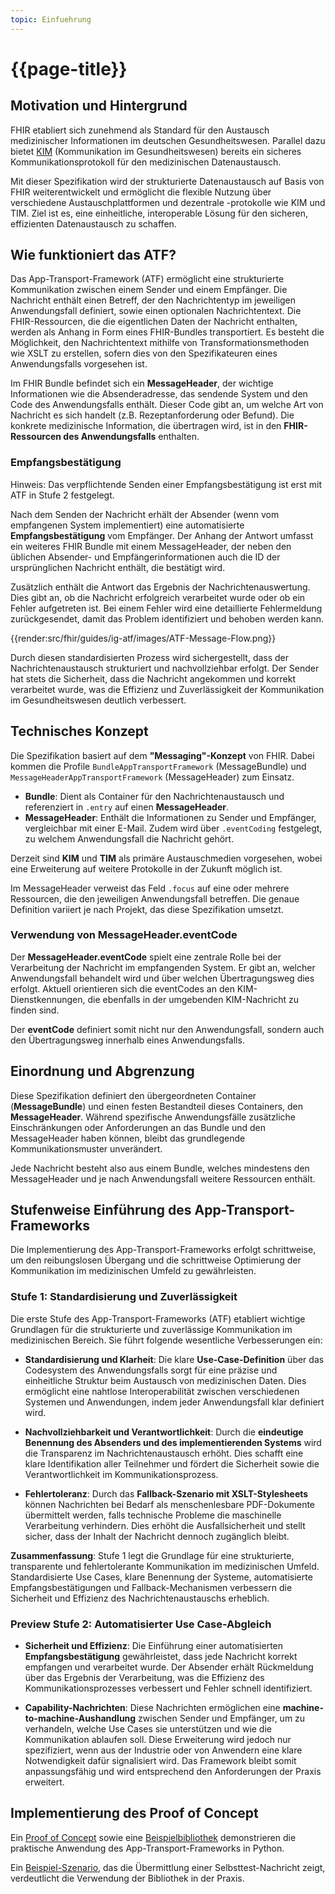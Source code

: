 ```yaml
---
topic: Einfuehrung
---
```


# {{page-title}}

## Motivation und Hintergrund

FHIR etabliert sich zunehmend als Standard für den Austausch medizinischer Informationen im deutschen Gesundheitswesen. Parallel dazu bietet [KIM](https://www.gematik.de/anwendungen/kim) (Kommunikation im Gesundheitswesen) bereits ein sicheres Kommunikationsprotokoll für den medizinischen Datenaustausch.

Mit dieser Spezifikation wird der strukturierte Datenaustausch auf Basis von FHIR weiterentwickelt und ermöglicht die flexible Nutzung über verschiedene Austauschplattformen und dezentrale -protokolle wie KIM und TIM. Ziel ist es, eine einheitliche, interoperable Lösung für den sicheren, effizienten Datenaustausch zu schaffen.

## Wie funktioniert das ATF?

Das App-Transport-Framework (ATF) ermöglicht eine strukturierte Kommunikation zwischen einem Sender und einem Empfänger. Die Nachricht enthält einen Betreff, der den Nachrichtentyp im jeweiligen Anwendungsfall definiert, sowie einen optionalen Nachrichtentext. Die FHIR-Ressourcen, die die eigentlichen Daten der Nachricht enthalten, werden als Anhang in Form eines FHIR-Bundles transportiert. Es besteht die Möglichkeit, den Nachrichtentext mithilfe von Transformationsmethoden wie XSLT zu erstellen, sofern dies von den Spezifikateuren eines Anwendungsfalls vorgesehen ist.

Im FHIR Bundle befindet sich ein **MessageHeader**, der wichtige Informationen wie die Absenderadresse, das sendende System und den Code des Anwendungsfalls enthält. Dieser Code gibt an, um welche Art von Nachricht es sich handelt (z.B. Rezeptanforderung oder Befund). Die konkrete medizinische Information, die übertragen wird, ist in den **FHIR-Ressourcen des Anwendungsfalls** enthalten. 

### Empfangsbestätigung

Hinweis: Das verpflichtende Senden einer Empfangsbestätigung ist erst mit ATF in Stufe 2 festgelegt.

Nach dem Senden der Nachricht erhält der Absender (wenn vom empfangenen System implementiert) eine automatisierte **Empfangsbestätigung** vom Empfänger. Der Anhang der Antwort umfasst ein weiteres FHIR Bundle mit einem MessageHeader, der neben den üblichen Absender- und Empfängerinformationen auch die ID der ursprünglichen Nachricht enthält, die bestätigt wird.

Zusätzlich enthält die Antwort das Ergebnis der Nachrichtenauswertung. Dies gibt an, ob die Nachricht erfolgreich verarbeitet wurde oder ob ein Fehler aufgetreten ist. Bei einem Fehler wird eine detaillierte Fehlermeldung zurückgesendet, damit das Problem identifiziert und behoben werden kann.

{{render:src/fhir/guides/ig-atf/images/ATF-Message-Flow.png}}

Durch diesen standardisierten Prozess wird sichergestellt, dass der Nachrichtenaustausch strukturiert und nachvollziehbar erfolgt. Der Sender hat stets die Sicherheit, dass die Nachricht angekommen und korrekt verarbeitet wurde, was die Effizienz und Zuverlässigkeit der Kommunikation im Gesundheitswesen deutlich verbessert.

## Technisches Konzept

Die Spezifikation basiert auf dem **"Messaging"-Konzept** von FHIR. Dabei kommen die Profile `BundleAppTransportFramework` (MessageBundle) und `MessageHeaderAppTransportFramework` (MessageHeader) zum Einsatz.

- **Bundle**: Dient als Container für den Nachrichtenaustausch und referenziert in `.entry` auf einen **MessageHeader**.
- **MessageHeader**: Enthält die Informationen zu Sender und Empfänger, vergleichbar mit einer E-Mail. Zudem wird über `.eventCoding` festgelegt, zu welchem Anwendungsfall die Nachricht gehört.

Derzeit sind **KIM** und **TIM** als primäre Austauschmedien vorgesehen, wobei eine Erweiterung auf weitere Protokolle in der Zukunft möglich ist.

Im MessageHeader verweist das Feld `.focus` auf eine oder mehrere Ressourcen, die den jeweiligen Anwendungsfall betreffen. Die genaue Definition variiert je nach Projekt, das diese Spezifikation umsetzt.

### Verwendung von MessageHeader.eventCode

Der **MessageHeader.eventCode** spielt eine zentrale Rolle bei der Verarbeitung der Nachricht im empfangenden System. Er gibt an, welcher Anwendungsfall behandelt wird und über welchen Übertragungsweg dies erfolgt. Aktuell orientieren sich die eventCodes an den KIM-Dienstkennungen, die ebenfalls in der umgebenden KIM-Nachricht zu finden sind.

Der **eventCode** definiert somit nicht nur den Anwendungsfall, sondern auch den Übertragungsweg innerhalb eines Anwendungsfalls.

## Einordnung und Abgrenzung

Diese Spezifikation definiert den übergeordneten Container (**MessageBundle**) und einen festen Bestandteil dieses Containers, den **MessageHeader**. Während spezifische Anwendungsfälle zusätzliche Einschränkungen oder Anforderungen an das Bundle und den MessageHeader haben können, bleibt das grundlegende Kommunikationsmuster unverändert.

Jede Nachricht besteht also aus einem Bundle, welches mindestens den MessageHeader und je nach Anwendungsfall weitere Ressourcen enthält.

## Stufenweise Einführung des App-Transport-Frameworks

Die Implementierung des App-Transport-Frameworks erfolgt schrittweise, um den reibungslosen Übergang und die schrittweise Optimierung der Kommunikation im medizinischen Umfeld zu gewährleisten.

### Stufe 1: Standardisierung und Zuverlässigkeit

Die erste Stufe des App-Transport-Frameworks (ATF) etabliert wichtige Grundlagen für die strukturierte und zuverlässige Kommunikation im medizinischen Bereich. Sie führt folgende wesentliche Verbesserungen ein:

- **Standardisierung und Klarheit**: Die klare **Use-Case-Definition** über das Codesystem des Anwendungsfalls sorgt für eine präzise und einheitliche Struktur beim Austausch von medizinischen Daten. Dies ermöglicht eine nahtlose Interoperabilität zwischen verschiedenen Systemen und Anwendungen, indem jeder Anwendungsfall klar definiert wird.

- **Nachvollziehbarkeit und Verantwortlichkeit**: Durch die **eindeutige Benennung des Absenders und des implementierenden Systems** wird die Transparenz im Nachrichtenaustausch erhöht. Dies schafft eine klare Identifikation aller Teilnehmer und fördert die Sicherheit sowie die Verantwortlichkeit im Kommunikationsprozess.

- **Fehlertoleranz**: Durch das **Fallback-Szenario mit XSLT-Stylesheets** können Nachrichten bei Bedarf als menschenlesbare PDF-Dokumente übermittelt werden, falls technische Probleme die maschinelle Verarbeitung verhindern. Dies erhöht die Ausfallsicherheit und stellt sicher, dass der Inhalt der Nachricht dennoch zugänglich bleibt.

**Zusammenfassung**: Stufe 1 legt die Grundlage für eine strukturierte, transparente und fehlertolerante Kommunikation im medizinischen Umfeld. Standardisierte Use Cases, klare Benennung der Systeme, automatisierte Empfangsbestätigungen und Fallback-Mechanismen verbessern die Sicherheit und Effizienz des Nachrichtenaustauschs erheblich.

### Preview Stufe 2: Automatisierter Use Case-Abgleich

- **Sicherheit und Effizienz**: Die Einführung einer automatisierten **Empfangsbestätigung** gewährleistet, dass jede Nachricht korrekt empfangen und verarbeitet wurde. Der Absender erhält Rückmeldung über das Ergebnis der Verarbeitung, was die Effizienz des Kommunikationsprozesses verbessert und Fehler schnell identifiziert.


- **Capability-Nachrichten**: Diese Nachrichten ermöglichen eine **machine-to-machine-Aushandlung** zwischen Sender und Empfänger, um zu verhandeln, welche Use Cases sie unterstützen und wie die Kommunikation ablaufen soll. Diese Erweiterung wird jedoch nur spezifiziert, wenn aus der Industrie oder von Anwendern eine klare Notwendigkeit dafür signalisiert wird. Das Framework bleibt somit anpassungsfähig und wird entsprechend den Anforderungen der Praxis erweitert.

## Implementierung des Proof of Concept

Ein [Proof of Concept](https://github.com/gematik/api-app-transport-framework/blob/main/src/poc/README.md) sowie eine [Beispielbibliothek](https://github.com/gematik/api-app-transport-framework/blob/main/src/app_transport_framework_library/README.md) demonstrieren die praktische Anwendung des App-Transport-Frameworks in Python.

Ein [Beispiel-Szenario](https://github.com/gematik/api-app-transport-framework/blob/main/src/poc/example.py), das die Übermittlung einer Selbsttest-Nachricht zeigt, verdeutlicht die Verwendung der Bibliothek in der Praxis.